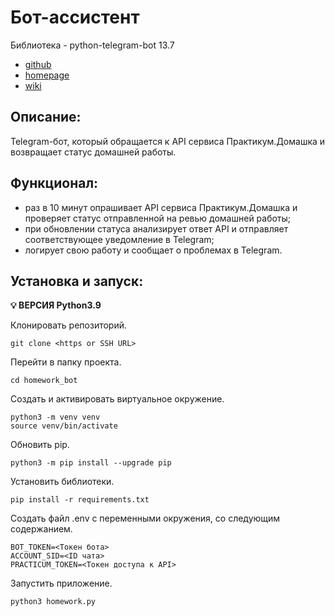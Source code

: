 # Бот-ассистент

Библиотека - python-telegram-bot 13.7
- [github](https://github.com/python-telegram-bot/python-telegram-bot)
- [homepage](https://python-telegram-bot.org)
- [wiki](https://github.com/python-telegram-bot/v13.x-wiki/wiki)

## Описание:
Telegram-бот, который обращается к API сервиса Практикум.Домашка и возвращает статус
домашней работы.

## Функционал:
- раз в 10 минут опрашивает API сервиса Практикум.Домашка и проверяет статус 
отправленной на ревью домашней работы;
- при обновлении статуса анализирует ответ API и отправляет соответствующее 
уведомление в Telegram;
- логирует свою работу и сообщает о проблемах в Telegram.


## Установка и запуск:
**💡 ВЕРСИЯ Python3.9**

Клонировать репозиторий.
```
git clone <https or SSH URL>
```

Перейти в папку проекта.
```
cd homework_bot
```

Создать и активировать виртуальное окружение.
```
python3 -m venv venv
source venv/bin/activate
```

Обновить pip.
```
python3 -m pip install --upgrade pip
```

Установить библиотеки.
```
pip install -r requirements.txt
```

Создать файл .env с переменными окружения, со следующим содержанием.
```
BOT_TOKEN=<Токен бота>
ACCOUNT_SID=<ID чата>
PRACTICUM_TOKEN=<Токен доступа к API>
```

Запустить приложение.
```
python3 homework.py
```